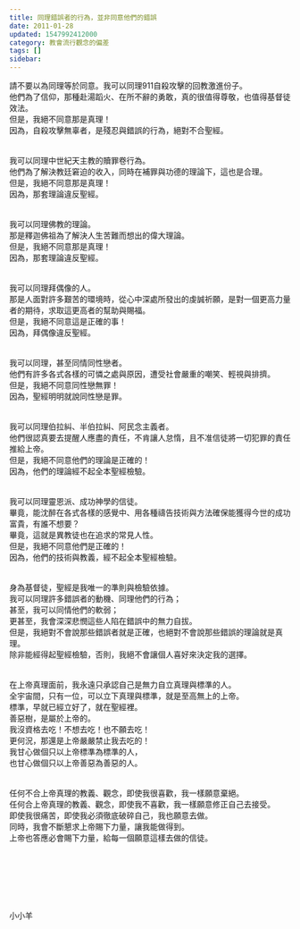 ```yaml
---
title: 同理錯誤者的行為，並非同意他們的錯誤
date: 2011-01-28
updated: 1547992412000
category: 教會流行觀念的偏差
tags: []
sidebar: 
---
```


<p>請不要以為同理等於同意。<!--more-->我可以同理911自殺攻擊的回教激進份子。<br/>他們為了信仰，那種赴湯蹈火、在所不辭的勇敢，真的很值得尊敬，也值得基督徒效法。<br/>但是，我絕不同意那是真理！<br/>因為，自殺攻擊無辜者，是殘忍與錯誤的行為，絕對不合聖經。<br/><br/><br/>我可以同理中世紀天主教的贖罪卷行為。<br/>他們為了解決教廷窘迫的收入，同時在補罪與功德的理論下，這也是合理。<br/>但是，我絕不同意那是真理！<br/>因為，那套理論違反聖經。<br/><br/><br/>我可以同理佛教的理論。<br/>那是釋迦佛祖為了解決人生苦難而想出的偉大理論。<br/>但是，我絕不同意那是真理！<br/>因為，那套理論違反聖經。<br/><br/><br/>我可以同理拜偶像的人。<br/>那是人面對許多艱苦的環境時，從心中深處所發出的虔誠祈願，是對一個更高力量者的期待，求取這更高者的幫助與賜福。<br/>但是，我絕不同意這是正確的事！<br/>因為，拜偶像違反聖經。<br/><br/><br/>我可以同理，甚至同情同性戀者。<br/>他們有許多各式各樣的可憐之處與原因，遭受社會嚴重的嘲笑、輕視與排擠。<br/>但是，我絕不同意同性戀無罪！<br/>因為，聖經明明就說同性戀是罪。<br/><br/><br/>我可以同理伯拉糾、半伯拉糾、阿民念主義者。<br/>他們很認真要去提醒人應盡的責任，不肯讓人怠惰，且不准信徒將一切犯罪的責任推給上帝。<br/>但是，我絕不同意他們的理論是正確的！<br/>因為，他們的理論經不起全本聖經檢驗。<br/><br/><br/>我可以同理靈恩派、成功神學的信徒。<br/>畢竟，能沈醉在各式各樣的感覺中、用各種禱告技術與方法確保能獲得今世的成功富貴，有誰不想要？<br/>畢竟，這就是異教徒也在追求的常見人性。<br/>但是，我絕不同意他們是正確的！<br/>因為，他們的技術與教義，經不起全本聖經檢驗。<br/><br/><br/>身為基督徒，聖經是我唯一的準則與檢驗依據。<br/>我可以同理許多錯誤者的動機、同理他們的行為；<br/>甚至，我可以同情他們的軟弱；<br/>更甚至，我會深深悲憫這些人陷在錯誤中的無力自拔。<br/>但是，我絕對不會說那些錯誤者就是正確，也絕對不會說那些錯誤的理論就是真理。<br/>除非能經得起聖經檢驗，否則，我絕不會讓個人喜好來決定我的選擇。<br/><br/><br/>在上帝真理面前，我永遠只承認自己是無力自立真理與標準的人。<br/>全宇宙間，只有一位，可以立下真理與標準，就是至高無上的上帝。<br/>標準，早就已經立好了，就在聖經裡。<br/>善惡樹，是屬於上帝的。<br/>我沒資格去吃！不想去吃！也不願去吃！<br/>更何況，那還是上帝嚴嚴禁止我去吃的！<br/>我甘心做個只以上帝標準為標準的人，<br/>也甘心做個只以上帝善惡為善惡的人。<br/><br/><br/>任何不合上帝真理的教義、觀念，即使我很喜歡，我一樣願意棄絕。<br/>任何合上帝真理的教義、觀念，即使我不喜歡，我一樣願意修正自己去接受。<br/>即使我很痛苦，即使我必須徹底破碎自己，我也願意去做。<br/>同時，我會不斷懇求上帝賜下力量，讓我能做得到。<br/>上帝也答應必會賜下力量，給每一個願意這樣去做的信徒。<br/><br/><br/><br/><br/><br/><br/><br/>小小羊
</p>